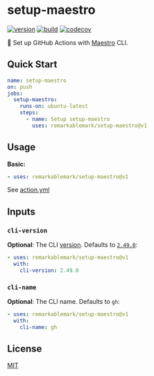# setup-maestro

[![version](https://badgen.net/github/release/remarkablemark/setup-maestro)](https://github.com/remarkablemark/setup-maestro/releases)
[![build](https://github.com/remarkablemark/setup-maestro/actions/workflows/build.yml/badge.svg)](https://github.com/remarkablemark/setup-maestro/actions/workflows/build.yml)
[![codecov](https://codecov.io/gh/remarkablemark/setup-maestro/graph/badge.svg?token=PGPJ2Q8HUO)](https://codecov.io/gh/remarkablemark/setup-maestro)

📱 Set up GitHub Actions with [Maestro](https://github.com/mobile-dev-inc/Maestro) CLI.

## Quick Start

```yaml
name: setup-maestro
on: push
jobs:
  setup-maestro:
    runs-on: ubuntu-latest
    steps:
      - name: Setup setup-maestro
        uses: remarkablemark/setup-maestro@v1
```

## Usage

**Basic:**

```yaml
- uses: remarkablemark/setup-maestro@v1
```

See [action.yml](action.yml)

## Inputs

### `cli-version`

**Optional**: The CLI [version](https://github.com/cli/cli/releases). Defaults to [`2.49.0`](https://github.com/cli/cli/releases/tag/v2.49.0):

```yaml
- uses: remarkablemark/setup-maestro@v1
  with:
    cli-version: 2.49.0
```

### `cli-name`

**Optional**: The CLI name. Defaults to `gh`:

```yaml
- uses: remarkablemark/setup-maestro@v1
  with:
    cli-name: gh
```

## License

[MIT](LICENSE)
